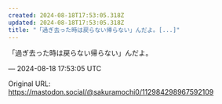 ```yaml
---
created: 2024-08-18T17:53:05.318Z
updated: 2024-08-18T17:53:05.318Z
title: "「過ぎ去った時は戻らない帰らない」んだよ。[...]"
---
```


<p>「過ぎ去った時は戻らない帰らない」んだよ。</p>

&mdash; 2024-08-18 17:53:05 UTC

Original URL: https://mastodon.social/@sakuramochi0/112984298967592109

